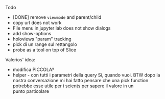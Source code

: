 

Todo
- [DONE] remove `viewmode` and parent/child
- copy url does not work
- File menu in  jupyter lab does not show dialogs
- add show-options
- holoviews "param" tracking
- pick di un range sul rettangolo
- probe as a tool on top of Slice

Valerios' idea:
- modifica PICCOLA?
- helper - con tutti i parametri della query
Si, quando vuoi. BTW dopo la nostra conversazione mi hai fatto pensare che una pick function potrebbe esse utile per i scients per sapere il valore in un punto particolare
